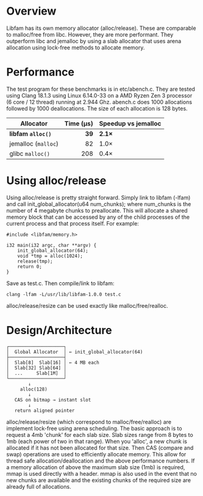 # Overview

Libfam has its own memory allocator (alloc/release). These are comparable to malloc/free from libc. However, they are more performant. They outperform libc and jemalloc by using a slab allocator that uses arena allocation using lock-free methods to allocate memory.

# Performance

The test program for these benchmarks is in etc/abench.c. They are tested using Clang 18.1.3 using Linux 6.14.0-33 on a AMD Ryzen Zen 3 processor (6 core / 12 thread) running at 2.944 Ghz. abench.c does 1000 allocations followed by 1000 deallocations. The size of each allocation is 128 bytes.

| Allocator      | Time (µs) | Speedup vs jemalloc |
|----------------|----------:|---------------------|
| **libfam `alloc()`** | **39** | **2.1×** |
| jemalloc (`malloc`)  | 82  | 1.0× |
| glibc `malloc()`     | 208 | 0.4× |

# Using alloc/release

Using alloc/release is pretty straight forward. Simply link to libfam (-lfam) and call init_global_allocator(u64 num_chunks);
where num_chunks is the number of 4 megabyte chunks to preallocate. This will allocate a shared memory block that can be accessed by any of the child processes of the current process and that process itself. For example:

```
#include <libfam/memory.h>

i32 main(i32 argc, char **argv) {
	init_global_allocator(64);
	void *tmp = alloc(1024);
	release(tmp);
	return 0;
}
```

Save as test.c. Then compile/link to libfam:

```
clang -lfam -L/usr/lib/libfam-1.0.0 test.c
```

alloc/release/resize can be used exactly like malloc/free/realloc.

# Design/Architecture

```
┌────────────────────┐
│  Global Allocator  │ ← init_global_allocator(64)
├────────────────────┤
│  Slab[8]  Slab[16] │ ← 4 MB each
│  Slab[32] Slab[64] │
│  ...     Slab[1M]  │
└────────────────────┘
        ↓
     alloc(128)
        ↓
   CAS on bitmap → instant slot
        ↓
   return aligned pointer
```
alloc/release/resize (which correspond to malloc/free/realloc) are implement lock-free using arena scheduling. The basic approach is to request a 4mb 'chunk' for each slab size. Slab sizes range from 8 bytes to 1mb (each power of two in that range). When you 'alloc', a new chunk is allocated if it has not been allocated for that size. Then CAS (compare and swap) operations are used to efficiently allocate memory. This allow for thread safe allocation/deallocation and the above performance numbers. If a memory allocation of above the maximum slab size (1mb) is required, mmap is used directly with a header. mmap is also used in the event that no new chunks are available and the existing chunks of the required size are already full of allocations.
